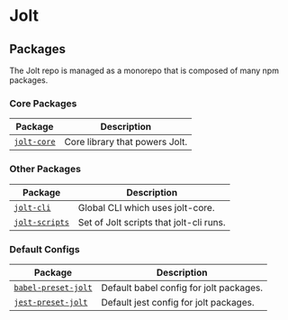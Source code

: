 # Jolt

## Packages

The Jolt repo is managed as a monorepo that is composed of many npm packages.

### Core Packages

Package | Description
--------|------------
[`jolt-core`](/packages/jolt-core) | Core library that powers Jolt.

### Other Packages

Package | Description
--------|------------
[`jolt-cli`](/packages/jolt-cli) | Global CLI which uses jolt-core.
[`jolt-scripts`](/packages/jolt-scripts) | Set of Jolt scripts that jolt-cli runs.

### Default Configs

Package | Description
--------|------------
[`babel-preset-jolt`](/packages/babel-preset-jolt) | Default babel config for jolt packages.
[`jest-preset-jolt`](/packages/jest-preset-jolt) | Default jest config for jolt packages.
